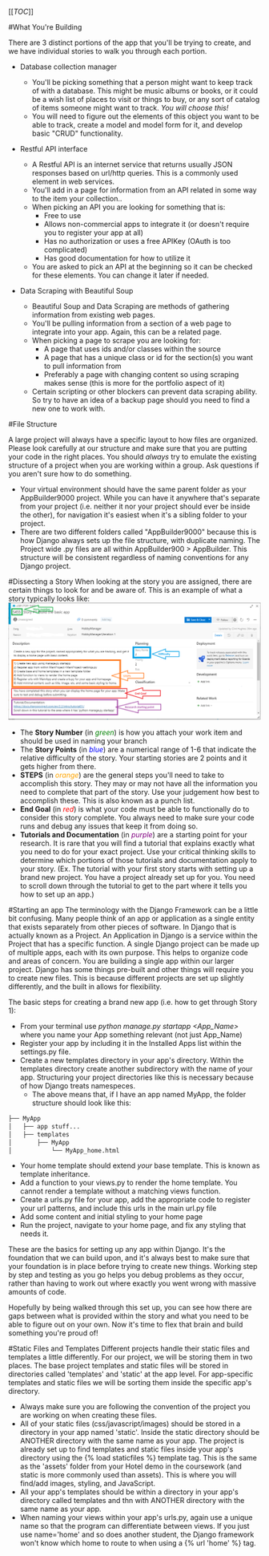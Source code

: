 [[_TOC_]]

#What You're Building

There are 3 distinct portions of the app that you'll be trying to create, and we have individual stories to walk you through each portion.

- Database collection manager
    - You'll be picking something that a person might want to keep track of with a database. This might be music albums or books, or it could be a wish list of places to visit or things to buy, or any sort of catalog of items someone might want to track. _You will choose this!_
    - You will need to figure out the elements of this object you want to be able to track, create a model and model form for it, and develop basic "CRUD" functionality.

- Restful API interface
    - A Restful API is an internet service that returns usually JSON responses based on url/http queries. This is a commonly used element in web services.
    - You'll add in a page for information from an API related in some way to the item your collection..
    - When picking an API you are looking for something that is:
        - Free to use
        - Allows non-commercial apps to integrate it (or doesn't require you to register your app at all)
        - Has no authorization or uses a free APIKey (OAuth is too complicated)
        - Has good documentation for how to utilize it
    - You are asked to pick an API at the beginning so it can be checked for these elements. You can change it later if needed.

- Data Scraping with Beautiful Soup
    - Beautiful Soup and Data Scraping are methods of gathering information from existing web pages.
    - You'll be pulling information from a section of a web page to integrate into your app. Again, this can be a related page.
    - When picking a page to scrape you are looking for:
        - A page that uses ids and/or classes within the source
        - A page that has a unique class or id for the section(s) you want to pull information from
        - Preferably a page with changing content so using scraping makes sense (this is more for the portfolio aspect of it)
    - Certain scripting or other blockers can prevent data scraping ability. So try to have an idea of a backup page should you need to find a new one to work with.

#File Structure

A large project will always have a specific layout to how files are organized. Please look carefully at our structure and make sure that you are putting your code in the right places. You should _always_ try to emulate the existing structure of a project when you are working within a group. Ask questions if you aren't sure how to do something.
- Your virtual environment should have the same parent folder as your AppBuilder9000 project. While you can have it anywhere that's separate from your project (i.e. neither it nor your project should ever be inside the other), for navigation it's easiest when it's a sibling folder to your project.
- There are two different folders called "AppBuilder9000" because this is how Django always sets up the file structure, with duplicate naming. The Project wide .py files are all within AppBuilder900 > AppBuilder. This structure will be consistent regardless of naming conventions for any Django project.

#Dissecting a Story
When looking at the story you are assigned, there are certain things to look for and be aware of. This is an example of what a story typically looks like:
![Items.png](/.attachments/Items-41d607bf-5d38-4747-8a79-390ac63e8e06.png)

- The **Story Number** (in <font color="green">_green_</font>) is how you attach your work item and should be used in naming your branch
- The **Story Points** (in <font color="blue">_blue_</font>) are a numerical range of 1-6 that indicate the relative difficulty of the story. Your starting stories are 2 points and it gets higher from there.
- **STEPS** (in <font color="orange">_orange_</font>) are the general steps you'll need to take to accomplish this story. They may or may not have all the information you need to complete that part of the story. Use your judgement how best to accomplish these. This is also known as a punch list.
- **End Goal** (in <font color="red">_red_</font>) is what your code must be able to functionally do to consider this story complete. You always need to make sure your code runs and debug any issues that keep it from doing so.
- **Tutorials and Documentation** (in <font color="purple">_purple_</font>) are a starting point for your research. It is rare that you will find a tutorial that explains exactly what you need to do for your exact project. Use your critical thinking skills to determine which portions of those tutorials and documentation apply to your story. (Ex. The tutorial with your first story starts with setting up a brand new project. You have a project already set up for you. You need to scroll down through the tutorial to get to the part where it tells you how to set up an app.)

#Starting an app
The terminology with the Django Framework can be a little bit confusing. Many people think of an app or application as a single entity that exists separately from other pieces of software. In Django that is actually known as a Project. An Application in Django is a service within the Project that has a specific function. A single Django project can be made up of multiple apps, each with its own purpose. This helps to organize code and areas of concern. You are building a single app within our larger project. Django has some things pre-built and other things will require you to create new files. This is because different projects are set up slightly differently, and the built in allows for flexibility.

The basic steps for creating a brand new app (i.e. how to get through Story 1):
- From your terminal use _python manage.py startapp <App_Name>_ where you name your App something relevant (not just App_Name)
- Register your app by including it in the Installed Apps list within the settings.py file.
- Create a new templates directory in your app's directory. Within the templates directory create another subdirectory with the name of your app. Structuring your project directories like this is necessary because of how Django treats namespeces.  
  - The above means that, if I have an app named MyApp, the folder structure should look like this:
```
├── MyApp
│   ├── app stuff...
│   ├── templates
│       ├── MyApp
│           └── MyApp_home.html

```
-  Your home template should extend _your_ base template. This is known as template inheritance.
- Add a function to your views.py to render the home template. You cannot render a template without a matching views function.
- Create a urls.py file for your app, add the appropriate code to register your url patterns, and include this urls in the main url.py file
- Add some content and initial styling to your home page
- Run the project, navigate to your home page, and fix any styling that needs it.

These are the basics for setting up any app within Django. It's the foundation that we can build upon, and it's always best to make sure that your foundation is in place before trying to create new things. Working step by step and testing as you go helps you debug problems as they occur, rather than having to work out where exactly you went wrong with massive amounts of code.

Hopefully by being walked through this set up, you can see how there are gaps between what is provided within the story and what you need to be able to figure out on your own. Now it's time to flex that brain and build something you're proud of!

#Static Files and Templates
Different projects handle their static files and templates a little differently. For our project, we will be storing them in two places. The base project templates and static files will be stored in directories called 'templates' and 'static' at the app level.  For app-specific templates and static files we will be sorting them inside the specific app's directory.
- Always make sure you are following the convention of the project you are working on when creating these files.
- All of your static files (css/javascript/images) should be stored in a directory in your app named 'static'. Inside the static directory should be ANOTHER directory with the same name as your app. The project is already set up to find templates and static files inside your app's directory using the {% load staticfiles %} template tag. This is the same as the 'assets' folder from your Hotel demo in the coursework (and static is more commonly used than assets). This is where you will find/add images, styling, and JavaScript.
- All your app's templates should be within a directory in your app's directory called templates and thn with ANOTHER directory with the same name as your app.
- When naming your views within your app's urls.py, again use a unique name so that the program can differentiate between views. If you just use name='home' and so does another student, the Django framework won't know which home to route to when using a {% url 'home' %} tag.
